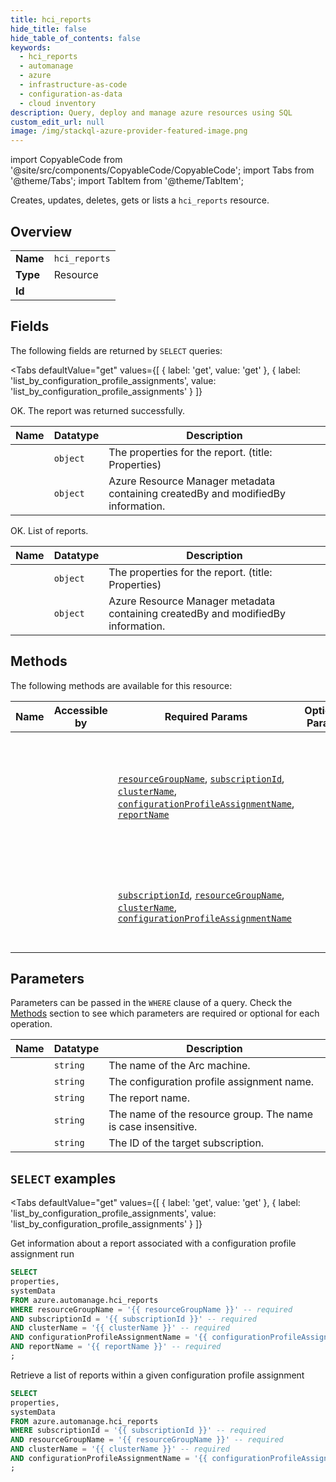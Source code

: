 ```yaml
--- 
title: hci_reports
hide_title: false
hide_table_of_contents: false
keywords:
  - hci_reports
  - automanage
  - azure
  - infrastructure-as-code
  - configuration-as-data
  - cloud inventory
description: Query, deploy and manage azure resources using SQL
custom_edit_url: null
image: /img/stackql-azure-provider-featured-image.png
---
```


import CopyableCode from '@site/src/components/CopyableCode/CopyableCode';
import Tabs from '@theme/Tabs';
import TabItem from '@theme/TabItem';

Creates, updates, deletes, gets or lists a <code>hci_reports</code> resource.

## Overview
<table><tbody>
<tr><td><b>Name</b></td><td><code>hci_reports</code></td></tr>
<tr><td><b>Type</b></td><td>Resource</td></tr>
<tr><td><b>Id</b></td><td><CopyableCode code="azure.automanage.hci_reports" /></td></tr>
</tbody></table>

## Fields

The following fields are returned by `SELECT` queries:

<Tabs
    defaultValue="get"
    values={[
        { label: 'get', value: 'get' },
        { label: 'list_by_configuration_profile_assignments', value: 'list_by_configuration_profile_assignments' }
    ]}
>
<TabItem value="get">

OK. The report was returned successfully.

<table>
<thead>
    <tr>
    <th>Name</th>
    <th>Datatype</th>
    <th>Description</th>
    </tr>
</thead>
<tbody>
<tr>
    <td><CopyableCode code="properties" /></td>
    <td><code>object</code></td>
    <td>The properties for the report. (title: Properties)</td>
</tr>
<tr>
    <td><CopyableCode code="systemData" /></td>
    <td><code>object</code></td>
    <td>Azure Resource Manager metadata containing createdBy and modifiedBy information.</td>
</tr>
</tbody>
</table>
</TabItem>
<TabItem value="list_by_configuration_profile_assignments">

OK. List of reports.

<table>
<thead>
    <tr>
    <th>Name</th>
    <th>Datatype</th>
    <th>Description</th>
    </tr>
</thead>
<tbody>
<tr>
    <td><CopyableCode code="properties" /></td>
    <td><code>object</code></td>
    <td>The properties for the report. (title: Properties)</td>
</tr>
<tr>
    <td><CopyableCode code="systemData" /></td>
    <td><code>object</code></td>
    <td>Azure Resource Manager metadata containing createdBy and modifiedBy information.</td>
</tr>
</tbody>
</table>
</TabItem>
</Tabs>

## Methods

The following methods are available for this resource:

<table>
<thead>
    <tr>
    <th>Name</th>
    <th>Accessible by</th>
    <th>Required Params</th>
    <th>Optional Params</th>
    <th>Description</th>
    </tr>
</thead>
<tbody>
<tr>
    <td><a href="#get"><CopyableCode code="get" /></a></td>
    <td><CopyableCode code="select" /></td>
    <td><a href="#parameter-resourceGroupName"><code>resourceGroupName</code></a>, <a href="#parameter-subscriptionId"><code>subscriptionId</code></a>, <a href="#parameter-clusterName"><code>clusterName</code></a>, <a href="#parameter-configurationProfileAssignmentName"><code>configurationProfileAssignmentName</code></a>, <a href="#parameter-reportName"><code>reportName</code></a></td>
    <td></td>
    <td>Get information about a report associated with a configuration profile assignment run</td>
</tr>
<tr>
    <td><a href="#list_by_configuration_profile_assignments"><CopyableCode code="list_by_configuration_profile_assignments" /></a></td>
    <td><CopyableCode code="select" /></td>
    <td><a href="#parameter-subscriptionId"><code>subscriptionId</code></a>, <a href="#parameter-resourceGroupName"><code>resourceGroupName</code></a>, <a href="#parameter-clusterName"><code>clusterName</code></a>, <a href="#parameter-configurationProfileAssignmentName"><code>configurationProfileAssignmentName</code></a></td>
    <td></td>
    <td>Retrieve a list of reports within a given configuration profile assignment</td>
</tr>
</tbody>
</table>

## Parameters

Parameters can be passed in the `WHERE` clause of a query. Check the [Methods](#methods) section to see which parameters are required or optional for each operation.

<table>
<thead>
    <tr>
    <th>Name</th>
    <th>Datatype</th>
    <th>Description</th>
    </tr>
</thead>
<tbody>
<tr id="parameter-clusterName">
    <td><CopyableCode code="clusterName" /></td>
    <td><code>string</code></td>
    <td>The name of the Arc machine.</td>
</tr>
<tr id="parameter-configurationProfileAssignmentName">
    <td><CopyableCode code="configurationProfileAssignmentName" /></td>
    <td><code>string</code></td>
    <td>The configuration profile assignment name.</td>
</tr>
<tr id="parameter-reportName">
    <td><CopyableCode code="reportName" /></td>
    <td><code>string</code></td>
    <td>The report name.</td>
</tr>
<tr id="parameter-resourceGroupName">
    <td><CopyableCode code="resourceGroupName" /></td>
    <td><code>string</code></td>
    <td>The name of the resource group. The name is case insensitive.</td>
</tr>
<tr id="parameter-subscriptionId">
    <td><CopyableCode code="subscriptionId" /></td>
    <td><code>string</code></td>
    <td>The ID of the target subscription.</td>
</tr>
</tbody>
</table>

## `SELECT` examples

<Tabs
    defaultValue="get"
    values={[
        { label: 'get', value: 'get' },
        { label: 'list_by_configuration_profile_assignments', value: 'list_by_configuration_profile_assignments' }
    ]}
>
<TabItem value="get">

Get information about a report associated with a configuration profile assignment run

```sql
SELECT
properties,
systemData
FROM azure.automanage.hci_reports
WHERE resourceGroupName = '{{ resourceGroupName }}' -- required
AND subscriptionId = '{{ subscriptionId }}' -- required
AND clusterName = '{{ clusterName }}' -- required
AND configurationProfileAssignmentName = '{{ configurationProfileAssignmentName }}' -- required
AND reportName = '{{ reportName }}' -- required
;
```
</TabItem>
<TabItem value="list_by_configuration_profile_assignments">

Retrieve a list of reports within a given configuration profile assignment

```sql
SELECT
properties,
systemData
FROM azure.automanage.hci_reports
WHERE subscriptionId = '{{ subscriptionId }}' -- required
AND resourceGroupName = '{{ resourceGroupName }}' -- required
AND clusterName = '{{ clusterName }}' -- required
AND configurationProfileAssignmentName = '{{ configurationProfileAssignmentName }}' -- required
;
```
</TabItem>
</Tabs>
